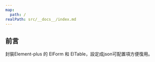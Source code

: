 ```yaml
---
map:
  path: /
realPath: src/__docs__/index.md
---
```


## 前言

封裝Element-plus 的 ElForm 和 ElTable，設定成json可配置項方便復用。
